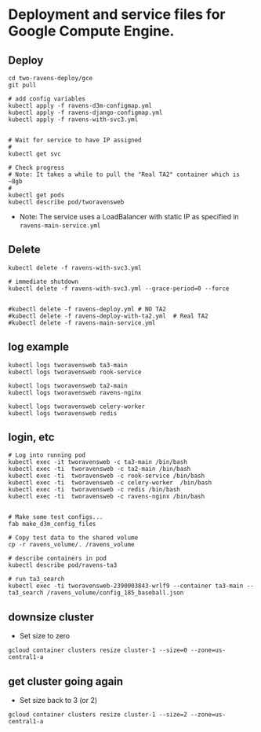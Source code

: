 # Deployment and service files for Google Compute Engine.

## Deploy

```
cd two-ravens-deploy/gce
git pull

# add config variables
kubectl apply -f ravens-d3m-configmap.yml
kubectl apply -f ravens-django-configmap.yml
kubectl apply -f ravens-with-svc3.yml


# Wait for service to have IP assigned
#
kubectl get svc

# Check progress
# Note: It takes a while to pull the "Real TA2" container which is ~8gb
#
kubectl get pods
kubectl describe pod/tworavensweb
```

- Note: The service uses a LoadBalancer with static IP as specified in `ravens-main-service.yml`

## Delete

```
kubectl delete -f ravens-with-svc3.yml

# immediate shutdown
kubectl delete -f ravens-with-svc3.yml --grace-period=0 --force


#kubectl delete -f ravens-deploy.yml # NO TA2
#kubectl delete -f ravens-deploy-with-ta2.yml  # Real TA2
#kubectl delete -f ravens-main-service.yml
```

## log example

```
kubectl logs tworavensweb ta3-main
kubectl logs tworavensweb rook-service

kubectl logs tworavensweb ta2-main
kubectl logs tworavensweb ravens-nginx

kubectl logs tworavensweb celery-worker
kubectl logs tworavensweb redis

```

## login, etc

```
# Log into running pod
kubectl exec -it tworavensweb -c ta3-main /bin/bash
kubectl exec -ti  tworavensweb -c ta2-main /bin/bash
kubectl exec -ti  tworavensweb -c rook-service /bin/bash
kubectl exec -ti  tworavensweb -c celery-worker  /bin/bash
kubectl exec -ti  tworavensweb -c redis /bin/bash
kubectl exec -ti  tworavensweb -c ravens-nginx /bin/bash


# Make some test configs...
fab make_d3m_config_files

# Copy test data to the shared volume
cp -r ravens_volume/. /ravens_volume

# describe containers in pod
kubectl describe pod/ravens-ta3

# run ta3_search
kubectl exec -ti tworavensweb-2390003843-wrlf9 --container ta3-main -- ta3_search /ravens_volume/config_185_baseball.json

```

## downsize cluster

- Set size to zero

```
gcloud container clusters resize cluster-1 --size=0 --zone=us-central1-a
```

## get cluster going again

- Set size back to 3 (or 2)

```
gcloud container clusters resize cluster-1 --size=2 --zone=us-central1-a
```
